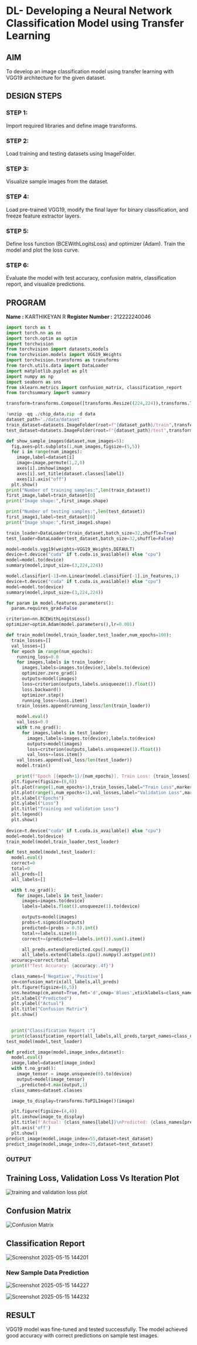# DL- Developing a Neural Network Classification Model using Transfer Learning

## AIM
To develop an image classification model using transfer learning with VGG19 architecture for the given dataset.

## DESIGN STEPS
### STEP 1: 
Import required libraries and define image transforms.

### STEP 2: 
Load training and testing datasets using ImageFolder.

### STEP 3: 
Visualize sample images from the dataset.

### STEP 4: 
Load pre-trained VGG19, modify the final layer for binary classification, and freeze feature extractor layers.

### STEP 5: 
Define loss function (BCEWithLogitsLoss) and optimizer (Adam). Train the model and plot the loss curve.

### STEP 6: 
Evaluate the model with test accuracy, confusion matrix, classification report, and visualize predictions.

## PROGRAM

**Name :** KARTHIKEYAN R
**Register Number :** 212222240046

```python
import torch as t
import torch.nn as nn
import torch.optim as optim
import torchvision
from torchvision import datasets,models
from torchvision.models import VGG19_Weights
import torchvision.transforms as transforms
from torch.utils.data import DataLoader
import matplotlib.pyplot as plt
import numpy as np
import seaborn as sns
from sklearn.metrics import confusion_matrix, classification_report
from torchsummary import summary

transform=transforms.Compose([transforms.Resize((224,224)),transforms.ToTensor()])

!unzip -qq ./chip_data.zip -d data
dataset_path='./data/dataset'
train_dataset=datasets.ImageFolder(root=f"{dataset_path}/train",transform=transform)
test_dataset=datasets.ImageFolder(root=f"{dataset_path}/test",transform=transform)

def show_sample_images(dataset,num_images=5):
  fig,axes=plt.subplots(1,num_images,figsize=(5,5))
  for i in range(num_images):
    image,label=dataset[i]
    image=image.permute(1,2,0)
    axes[i].imshow(image)
    axes[i].set_title(dataset.classes[label])
    axes[i].axis("off")
  plt.show()
print("Number of training samples:",len(train_dataset))
first_image,label=train_dataset[0]
print("Image shape:",first_image.shape)

print("Number of testing samples:",len(test_dataset))
first_image1,label=test_dataset[0]
print("Image shape:",first_image1.shape)

train_loader=DataLoader(train_dataset,batch_size=32,shuffle=True)
test_loader=DataLoader(test_dataset,batch_size=32,shuffle=False)

model=models.vgg19(weights=VGG19_Weights.DEFAULT)
device=t.device("cuda" if t.cuda.is_available() else "cpu")
model=model.to(device)
summary(model,input_size=(3,224,224))

model.classifier[-1]=nn.Linear(model.classifier[-1].in_features,1)
device=t.device("cuda" if t.cuda.is_available() else "cpu")
model=model.to(device)
summary(model,input_size=(3,224,224))

for param in model.features.parameters():
  param.requires_grad=False

criterion=nn.BCEWithLogitsLoss()
optimizer=optim.Adam(model.parameters(),lr=0.001)

def train_model(model,train_loader,test_loader,num_epochs=100):
  train_losses=[]
  val_losses=[]
  for epoch in range(num_epochs):
    running_loss=0.0
    for images,labels in train_loader:
      images,labels=images.to(device),labels.to(device)
      optimizer.zero_grad()
      outputs=model(images)
      loss=criterion(outputs,labels.unsqueeze(1).float())
      loss.backward()
      optimizer.step()
      running_loss+=loss.item()
    train_losses.append(running_loss/len(train_loader))

    model.eval()
    val_loss=0.0
    with t.no_grad():
      for images,labels in test_loader:
        images,labels=images.to(device),labels.to(device)
        outputs=model(images)
        loss=criterion(outputs,labels.unsqueeze(1).float())
        val_loss+=loss.item()
    val_losses.append(val_loss/len(test_loader))
    model.train()

    print(f"Epoch [{epoch+1}/{num_epochs}], Train Loss: {train_losses[-1]:.4f}, Validation Loss: {val_losses[-1]:.4f}")
  plt.figure(figsize=(8,6))
  plt.plot(range(1,num_epochs+1),train_losses,label="Train Loss",marker="o")
  plt.plot(range(1,num_epochs+1),val_losses,label="Validation Loss",marker="s")
  plt.xlabel("Epochs")
  plt.ylabel("Loss")
  plt.title("Training and validation Loss")
  plt.legend()
  plt.show()
  
device=t.device("cuda" if t.cuda.is_available() else "cpu")
model=model.to(device)
train_model(model,train_loader,test_loader)

def test_model(model,test_loader):
  model.eval()
  correct=0
  total=0
  all_preds=[]
  all_labels=[]

  with t.no_grad():
    for images,labels in test_loader:
      images=images.to(device)
      labels=labels.float().unsqueeze(1).to(device)

      outputs=model(images)
      probs=t.sigmoid(outputs)
      predicted=(probs > 0.5).int()
      total+=labels.size(0)
      correct+=(predicted==labels.int()).sum().item()

      all_preds.extend(predicted.cpu().numpy())
      all_labels.extend(labels.cpu().numpy().astype(int))
  accuracy=correct/total
  print(f"Test Accuracy: {accuracy:.4f}")

  class_names=['Negative','Positive']
  cm=confusion_matrix(all_labels,all_preds)
  plt.figure(figsize=(6,5))
  sns.heatmap(cm,annot=True,fmt='d',cmap='Blues',xticklabels=class_names,yticklabels=class_names)
  plt.xlabel("Predicted")
  plt.ylabel("Actual")
  plt.title("Confusion Matrix")
  plt.show()

  
  print("Classification Report :")
  print(classification_report(all_labels,all_preds,target_names=class_names))
test_model(model,test_loader)

def predict_image(model,image_index,dataset):
  model.eval()
  image,label=dataset[image_index]
  with t.no_grad():
    image_tensor = image.unsqueeze(0).to(device)
    output=model(image_tensor)
    _,predicted=t.max(output,1)
  class_names=dataset.classes

  image_to_display=transforms.ToPILImage()(image)

  plt.figure(figsize=(4,4))
  plt.imshow(image_to_display)
  plt.title(f'Actual: {class_names[label]}\nPredicted: {class_names[predicted.item()]}')
  plt.axis('off')
  plt.show()
predict_image(model,image_index=55,dataset=test_dataset)
predict_image(model,image_index=25,dataset=test_dataset)
```
### OUTPUT

## Training Loss, Validation Loss Vs Iteration Plot
![training and validation loss plot](https://github.com/user-attachments/assets/1d87ce9a-920d-4e4d-8b40-53e5eda1ede3)

## Confusion Matrix
![Confusion Matrix](https://github.com/user-attachments/assets/124fc61d-5797-4f05-b563-7a8ee582dfc5)

## Classification Report
![Screenshot 2025-05-15 144201](https://github.com/user-attachments/assets/c928c653-9f1e-4834-85e7-ec5bd823ff06)

### New Sample Data Prediction
![Screenshot 2025-05-15 144227](https://github.com/user-attachments/assets/cb02ea61-8425-434b-b584-5fa354e01bef)

![Screenshot 2025-05-15 144232](https://github.com/user-attachments/assets/1164f9df-21b1-4758-9c68-6b008a987fe2)

## RESULT
VGG19 model was fine-tuned and tested successfully. The model achieved good accuracy with correct predictions on sample test images.
